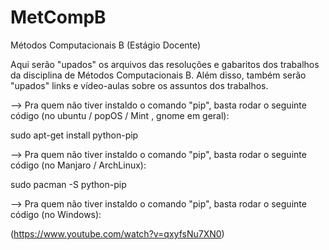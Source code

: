 # MetCompB
Métodos Computacionais B (Estágio Docente)

Aqui serão "upados" os arquivos das resoluções e gabaritos dos trabalhos da disciplina de Métodos Computacionais B. 
Além disso, também serão "upados" links e vídeo-aulas sobre os assuntos dos trabalhos. 


--> Pra quem não tiver instaldo o comando "pip", basta rodar o seguinte código (no ubuntu / popOS / Mint , gnome em geral):

 sudo apt-get install python-pip
 
--> Pra quem não tiver instaldo o comando "pip", basta rodar o seguinte código (no Manjaro / ArchLinux):

 sudo pacman -S python-pip
 
--> Pra quem não tiver instaldo o comando "pip", basta rodar o seguinte código (no Windows):

(https://www.youtube.com/watch?v=qxyfsNu7XN0)
